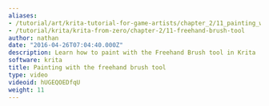 ```yaml
---
aliases:
- /tutorial/art/krita-tutorial-for-game-artists/chapter_2/11_painting_with_the_freehand_brush_tool
- /tutorial/krita/krita-from-zero/chapter-2/11-freehand-brush-tool
author: nathan
date: "2016-04-26T07:04:40.000Z"
description: Learn how to paint with the Freehand Brush tool in Krita
software: krita
title: Painting with the freehand brush tool
type: video
videoid: hUGEQOEDfqU
weight: 11
---
```

